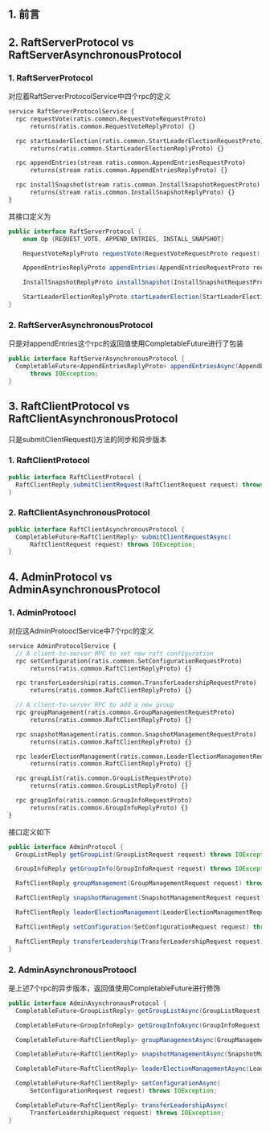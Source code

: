 ## 1. 前言

## 2. RaftServerProtocol vs RaftServerAsynchronousProtocol

### 1. RaftServerProtocol

对应着RaftServerProtocolService中四个rpc的定义

```protobuf
service RaftServerProtocolService {
  rpc requestVote(ratis.common.RequestVoteRequestProto)
      returns(ratis.common.RequestVoteReplyProto) {}

  rpc startLeaderElection(ratis.common.StartLeaderElectionRequestProto)
      returns(ratis.common.StartLeaderElectionReplyProto) {}

  rpc appendEntries(stream ratis.common.AppendEntriesRequestProto)
      returns(stream ratis.common.AppendEntriesReplyProto) {}

  rpc installSnapshot(stream ratis.common.InstallSnapshotRequestProto)
      returns(stream ratis.common.InstallSnapshotReplyProto) {}
}
```

其接口定义为

```java
public interface RaftServerProtocol {
    enum Op {REQUEST_VOTE, APPEND_ENTRIES, INSTALL_SNAPSHOT}

    RequestVoteReplyProto requestVote(RequestVoteRequestProto request) throws IOException;

    AppendEntriesReplyProto appendEntries(AppendEntriesRequestProto request) throws IOException;

    InstallSnapshotReplyProto installSnapshot(InstallSnapshotRequestProto request) throws IOException;

    StartLeaderElectionReplyProto startLeaderElection(StartLeaderElectionRequestProto request) throws IOException;
}
```

### 2. RaftServerAsynchronousProtocol

只是对appendEntries这个rpc的返回值使用CompletableFuture进行了包装

```java
public interface RaftServerAsynchronousProtocol {
  CompletableFuture<AppendEntriesReplyProto> appendEntriesAsync(AppendEntriesRequestProto request)
      throws IOException;
}
```

## 3. RaftClientProtocol vs RaftClientAsynchronousProtocol

只是submitClientRequest()方法的同步和异步版本

### 1. RaftClientProtocol

```java
public interface RaftClientProtocol {
  RaftClientReply submitClientRequest(RaftClientRequest request) throws IOException;
}
```

### 2. RaftClientAsynchronousProtocol

```java
public interface RaftClientAsynchronousProtocol {
  CompletableFuture<RaftClientReply> submitClientRequestAsync(
      RaftClientRequest request) throws IOException;
}
```

## 4. AdminProtocol vs AdminAsynchronousProtocol

### 1. AdminProtoocl

对应这AdminProtooclService中7个rpc的定义

```protobuf
service AdminProtocolService {
  // A client-to-server RPC to set new raft configuration
  rpc setConfiguration(ratis.common.SetConfigurationRequestProto)
      returns(ratis.common.RaftClientReplyProto) {}

  rpc transferLeadership(ratis.common.TransferLeadershipRequestProto)
      returns(ratis.common.RaftClientReplyProto) {}

  // A client-to-server RPC to add a new group
  rpc groupManagement(ratis.common.GroupManagementRequestProto)
      returns(ratis.common.RaftClientReplyProto) {}

  rpc snapshotManagement(ratis.common.SnapshotManagementRequestProto)
      returns(ratis.common.RaftClientReplyProto) {}

  rpc leaderElectionManagement(ratis.common.LeaderElectionManagementRequestProto)
      returns(ratis.common.RaftClientReplyProto) {}

  rpc groupList(ratis.common.GroupListRequestProto)
      returns(ratis.common.GroupListReplyProto) {}

  rpc groupInfo(ratis.common.GroupInfoRequestProto)
      returns(ratis.common.GroupInfoReplyProto) {}
}
```

接口定义如下

```java
public interface AdminProtocol {
  GroupListReply getGroupList(GroupListRequest request) throws IOException;

  GroupInfoReply getGroupInfo(GroupInfoRequest request) throws IOException;

  RaftClientReply groupManagement(GroupManagementRequest request) throws IOException;

  RaftClientReply snapshotManagement(SnapshotManagementRequest request) throws IOException;

  RaftClientReply leaderElectionManagement(LeaderElectionManagementRequest request) throws IOException;

  RaftClientReply setConfiguration(SetConfigurationRequest request) throws IOException;

  RaftClientReply transferLeadership(TransferLeadershipRequest request) throws IOException;
}
```

### 2. AdminAsynchronousProtoocl

是上述7个rpc的异步版本，返回值使用CompletableFuture进行修饰

```java
public interface AdminAsynchronousProtocol {
  CompletableFuture<GroupListReply> getGroupListAsync(GroupListRequest request);

  CompletableFuture<GroupInfoReply> getGroupInfoAsync(GroupInfoRequest request);

  CompletableFuture<RaftClientReply> groupManagementAsync(GroupManagementRequest request);

  CompletableFuture<RaftClientReply> snapshotManagementAsync(SnapshotManagementRequest request);

  CompletableFuture<RaftClientReply> leaderElectionManagementAsync(LeaderElectionManagementRequest request);

  CompletableFuture<RaftClientReply> setConfigurationAsync(
      SetConfigurationRequest request) throws IOException;

  CompletableFuture<RaftClientReply> transferLeadershipAsync(
      TransferLeadershipRequest request) throws IOException;
}
```

